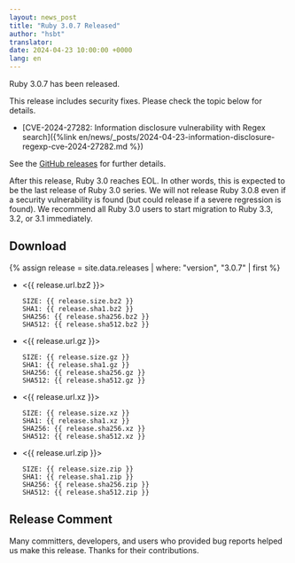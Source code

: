 ```yaml
---
layout: news_post
title: "Ruby 3.0.7 Released"
author: "hsbt"
translator:
date: 2024-04-23 10:00:00 +0000
lang: en
---
```


Ruby 3.0.7 has been released.

This release includes security fixes.
Please check the topic below for details.

* [CVE-2024-27282: Information disclosure vulnerability with Regex search]({%link en/news/_posts/2024-04-23-information-disclosure-regexp-cve-2024-27282.md %})

See the [GitHub releases](https://github.com/ruby/ruby/releases/tag/v3_0_7) for further details.

After this release, Ruby 3.0 reaches EOL. In other words, this is expected to be the last release of Ruby 3.0 series.
We will not release Ruby 3.0.8 even if a security vulnerability is found (but could release if a severe regression is found).
We recommend all Ruby 3.0 users to start migration to Ruby 3.3, 3.2, or 3.1 immediately.

## Download

{% assign release = site.data.releases | where: "version", "3.0.7" | first %}

* <{{ release.url.bz2 }}>

      SIZE: {{ release.size.bz2 }}
      SHA1: {{ release.sha1.bz2 }}
      SHA256: {{ release.sha256.bz2 }}
      SHA512: {{ release.sha512.bz2 }}

* <{{ release.url.gz }}>

      SIZE: {{ release.size.gz }}
      SHA1: {{ release.sha1.gz }}
      SHA256: {{ release.sha256.gz }}
      SHA512: {{ release.sha512.gz }}

* <{{ release.url.xz }}>

      SIZE: {{ release.size.xz }}
      SHA1: {{ release.sha1.xz }}
      SHA256: {{ release.sha256.xz }}
      SHA512: {{ release.sha512.xz }}

* <{{ release.url.zip }}>

      SIZE: {{ release.size.zip }}
      SHA1: {{ release.sha1.zip }}
      SHA256: {{ release.sha256.zip }}
      SHA512: {{ release.sha512.zip }}

## Release Comment

Many committers, developers, and users who provided bug reports helped us make this release.
Thanks for their contributions.
